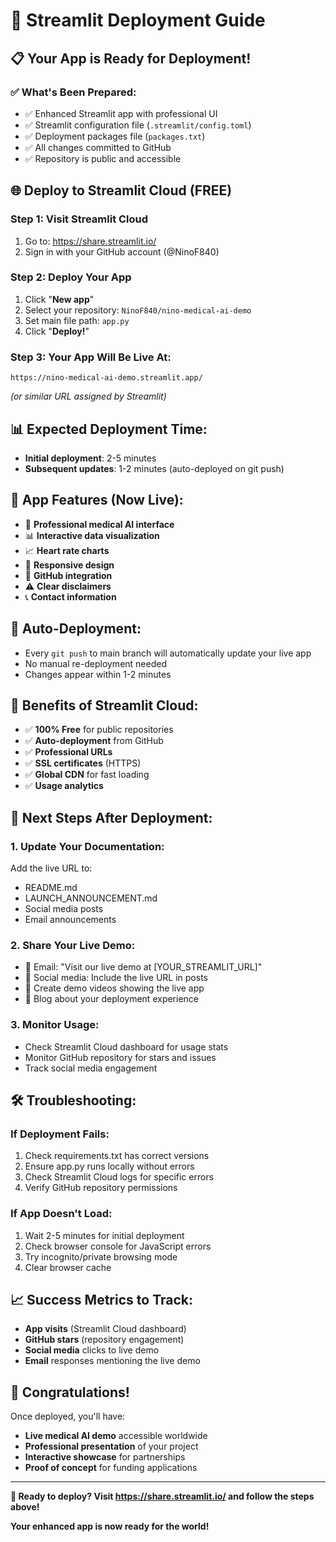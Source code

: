 # 🚀 Streamlit Deployment Guide

## 📋 **Your App is Ready for Deployment!**

### ✅ **What's Been Prepared:**
- ✅ Enhanced Streamlit app with professional UI
- ✅ Streamlit configuration file (`.streamlit/config.toml`)
- ✅ Deployment packages file (`packages.txt`)
- ✅ All changes committed to GitHub
- ✅ Repository is public and accessible

## 🌐 **Deploy to Streamlit Cloud (FREE)**

### **Step 1: Visit Streamlit Cloud**
1. Go to: https://share.streamlit.io/
2. Sign in with your GitHub account (@NinoF840)

### **Step 2: Deploy Your App**
1. Click "**New app**"
2. Select your repository: `NinoF840/nino-medical-ai-demo`
3. Set main file path: `app.py`
4. Click "**Deploy!**"

### **Step 3: Your App Will Be Live At:**
```
https://nino-medical-ai-demo.streamlit.app/
```
*(or similar URL assigned by Streamlit)*

## 📊 **Expected Deployment Time:**
- **Initial deployment**: 2-5 minutes
- **Subsequent updates**: 1-2 minutes (auto-deployed on git push)

## 🎯 **App Features (Now Live):**
- 🏥 **Professional medical AI interface**
- 📊 **Interactive data visualization**
- 📈 **Heart rate charts**
- 📱 **Responsive design**
- 🔗 **GitHub integration**
- ⚠️ **Clear disclaimers**
- 📞 **Contact information**

## 🔧 **Auto-Deployment:**
- Every `git push` to main branch will automatically update your live app
- No manual re-deployment needed
- Changes appear within 1-2 minutes

## 🎉 **Benefits of Streamlit Cloud:**
- ✅ **100% Free** for public repositories
- ✅ **Auto-deployment** from GitHub
- ✅ **Professional URLs**
- ✅ **SSL certificates** (HTTPS)
- ✅ **Global CDN** for fast loading
- ✅ **Usage analytics**

## 📧 **Next Steps After Deployment:**

### **1. Update Your Documentation:**
Add the live URL to:
- README.md
- LAUNCH_ANNOUNCEMENT.md
- Social media posts
- Email announcements

### **2. Share Your Live Demo:**
- 📧 Email: "Visit our live demo at [YOUR_STREAMLIT_URL]"
- 📱 Social media: Include the live URL in posts
- 🎥 Create demo videos showing the live app
- 📝 Blog about your deployment experience

### **3. Monitor Usage:**
- Check Streamlit Cloud dashboard for usage stats
- Monitor GitHub repository for stars and issues
- Track social media engagement

## 🛠️ **Troubleshooting:**

### **If Deployment Fails:**
1. Check requirements.txt has correct versions
2. Ensure app.py runs locally without errors
3. Check Streamlit Cloud logs for specific errors
4. Verify GitHub repository permissions

### **If App Doesn't Load:**
1. Wait 2-5 minutes for initial deployment
2. Check browser console for JavaScript errors
3. Try incognito/private browsing mode
4. Clear browser cache

## 📈 **Success Metrics to Track:**
- **App visits** (Streamlit Cloud dashboard)
- **GitHub stars** (repository engagement)
- **Social media** clicks to live demo
- **Email** responses mentioning the live demo

## 🎊 **Congratulations!**

Once deployed, you'll have:
- **Live medical AI demo** accessible worldwide
- **Professional presentation** of your project
- **Interactive showcase** for partnerships
- **Proof of concept** for funding applications

---

**🚀 Ready to deploy? Visit https://share.streamlit.io/ and follow the steps above!**

**Your enhanced app is now ready for the world!**
